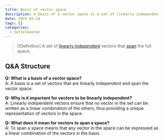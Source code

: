 ```yaml
---
title: Basis of vector space
description: A basis of a vector space is a set of linearly independent vectors that
date: 2025-02-14
tags: []
categories:
  - zettelkasten
---
```


> [!Definition]
A set of [linearly independent](Linear%20dependence.md) vectors that [span](Span%20of%20vector%20space.md) the full space.

## Q&A Structure

**Q: What is a basis of a vector space?**  
A: A basis is a set of vectors that are linearly independent and span the vector space.

**Q: Why is it important for vectors to be linearly independent?**  
A: Linearly independent vectors ensure that no vector in the set can be written as a linear combination of the others, thus providing a unique representation of vectors in the space.

**Q: What does it mean for vectors to span a space?**  
A: To span a space means that any vector in the space can be expressed as a linear combination of the vectors in the basis.
